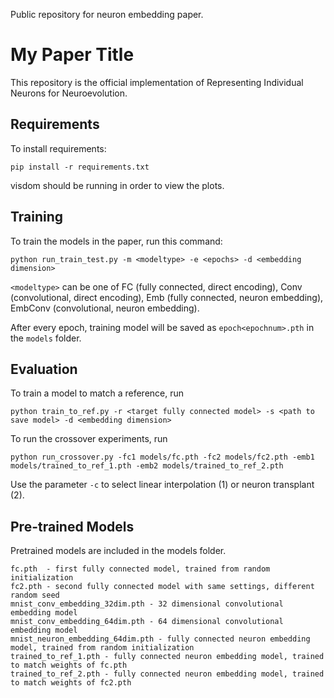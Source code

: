 Public repository for neuron embedding paper.

# My Paper Title

This repository is the official implementation of Representing Individual Neurons for Neuroevolution.

## Requirements

To install requirements:

```setup
pip install -r requirements.txt
```

visdom should be running in order to view the plots.

## Training

To train the models in the paper, run this command:

```train
python run_train_test.py -m <modeltype> -e <epochs> -d <embedding dimension>
```

```<modeltype>``` can be one of FC (fully connected, direct encoding), Conv (convolutional, direct encoding), Emb (fully connected, neuron embedding), EmbConv (convolutional, neuron embedding).

After every epoch, training model will be saved as ```epoch<epochnum>.pth``` in the ```models``` folder.


## Evaluation

To train a model to match a reference, run
```eval
python train_to_ref.py -r <target fully connected model> -s <path to save model> -d <embedding dimension>          
```

To run the crossover experiments, run

```eval
python run_crossover.py -fc1 models/fc.pth -fc2 models/fc2.pth -emb1 models/trained_to_ref_1.pth -emb2 models/trained_to_ref_2.pth
```

Use the parameter ```-c``` to select linear interpolation (1) or neuron transplant (2).

## Pre-trained Models

Pretrained models are included in the models folder.

```
fc.pth  - first fully connected model, trained from random initialization
fc2.pth - second fully connected model with same settings, different random seed
mnist_conv_embedding_32dim.pth - 32 dimensional convolutional embedding model
mnist_conv_embedding_64dim.pth - 64 dimensional convolutional embedding model
mnist_neuron_embedding_64dim.pth - fully connected neuron embedding model, trained from random initialization
trained_to_ref_1.pth - fully connected neuron embedding model, trained to match weights of fc.pth
trained_to_ref_2.pth - fully connected neuron embedding model, trained to match weights of fc2.pth
```
